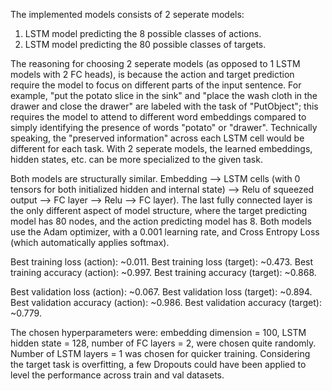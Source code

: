 The implemented models consists of 2 seperate models:
1) LSTM model predicting the 8 possible classes of actions.
2) LSTM model predicting the 80 possible classes of targets.

The reasoning for choosing 2 seperate models (as opposed to 1 LSTM models with 2 FC heads), is because the action and target prediction require the model to focus on different parts of the input sentence. For example, "put the potato slice in the sink" and "place the wash cloth in the drawer and close the drawer" are labeled with the task of "PutObject"; this requires the model to attend to different word embeddings compared to simply identifying the presence of words "potato" or "drawer". Technically speaking, the "preserved information" across each LSTM cell would be different for each task. With 2 seperate models, the learned embeddings, hidden states, etc. can be more specialized to the given task. 

Both models are structurally similar. Embedding --> LSTM cells (with 0 tensors for both initialized hidden and internal state) --> Relu of squeezed output --> FC layer --> Relu --> FC layer). The last fully connected layer is the only different aspect of model structure, where the target predicting model has 80 nodes, and the action predicting model has 8. Both models use the Adam optimizer, with a 0.001 learning rate, and Cross Entropy Loss (which automatically applies softmax).

Best training loss (action): ~0.011.
Best training loss (target): ~0.473.
Best training accuracy (action): ~0.997.
Best training accuracy (target): ~0.868.

Best validation loss (action): ~0.067.
Best validation loss (target): ~0.894.
Best validation accuracy (action): ~0.986.
Best validation accuracy (target): ~0.779.

The chosen hyperparameters were: embedding dimension = 100, LSTM hidden state = 128, number of FC layers = 2, were chosen quite randomly. Number of LSTM layers = 1 was chosen for quicker training. Considering the target task is overfitting, a few Dropouts could have been applied to level the performance across train and val datasets.